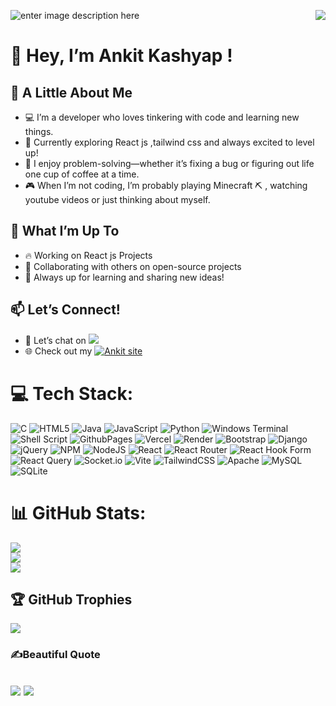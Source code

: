 ![enter image description here](https://i.pinimg.com/originals/fb/c6/f3/fbc6f31bd3b84159470b973aca7e0f97.gif)
<img align="right" src="https://visitcount.itsvg.in/api?id=Cipher-Soul&icon=0&color=12"/>
# 👋 Hey, I’m Ankit Kashyap !
## 🎯 A Little About Me

   - 💻 I’m a developer who loves tinkering with code and learning new things.
   - 🌱 Currently exploring React js ,tailwind css and always excited to level up!
   - 🧩 I enjoy problem-solving—whether it’s fixing a bug or figuring out life one cup of coffee at a time.
   - 🎮 When I’m not coding, I’m probably playing Minecraft ⛏️ , watching youtube videos or just thinking about myself.

## 🚧 What I’m Up To

   - 🔥 Working on React js Projects
   - 🤝 Collaborating with others on open-source projects
   - 🎯 Always up for learning and sharing new ideas!

## 📫 Let’s Connect!

   - 💼 Let’s chat on <a href="https://www.instagram.com/soul_redesign" target='_blank'><img src="https://img.shields.io/badge/Instagram-E4405F?style=for-the-badge&logo=instagram&logoColor=white"/></a>
   - 🌐 Check out my <a href="https://ankit-site.onrender.com/"><img src="https://img.shields.io/badge/Ankit%20site-click%20to%20visit%20%5E-black?labelColor=73EC8B&style=flat&link=https://ankit-site.onrender.com/" alt="Ankit site" /></a>
# 💻 Tech Stack:
![C](https://img.shields.io/badge/c-%2300599C.svg?style=for-the-badge&logo=c&logoColor=white) ![HTML5](https://img.shields.io/badge/html5-%23E34F26.svg?style=for-the-badge&logo=html5&logoColor=white) ![Java](https://img.shields.io/badge/java-%23ED8B00.svg?style=for-the-badge&logo=openjdk&logoColor=white) ![JavaScript](https://img.shields.io/badge/javascript-%23323330.svg?style=for-the-badge&logo=javascript&logoColor=%23F7DF1E) ![Python](https://img.shields.io/badge/python-3670A0?style=for-the-badge&logo=python&logoColor=ffdd54) ![Windows Terminal](https://img.shields.io/badge/Windows%20Terminal-%234D4D4D.svg?style=for-the-badge&logo=windows-terminal&logoColor=white) ![Shell Script](https://img.shields.io/badge/shell_script-%23121011.svg?style=for-the-badge&logo=gnu-bash&logoColor=white) ![GithubPages](https://img.shields.io/badge/github%20pages-121013?style=for-the-badge&logo=github&logoColor=white) ![Vercel](https://img.shields.io/badge/vercel-%23000000.svg?style=for-the-badge&logo=vercel&logoColor=white) ![Render](https://img.shields.io/badge/Render-%46E3B7.svg?style=for-the-badge&logo=render&logoColor=white) ![Bootstrap](https://img.shields.io/badge/bootstrap-%238511FA.svg?style=for-the-badge&logo=bootstrap&logoColor=white) ![Django](https://img.shields.io/badge/django-%23092E20.svg?style=for-the-badge&logo=django&logoColor=white) ![jQuery](https://img.shields.io/badge/jquery-%230769AD.svg?style=for-the-badge&logo=jquery&logoColor=white) ![NPM](https://img.shields.io/badge/NPM-%23CB3837.svg?style=for-the-badge&logo=npm&logoColor=white) ![NodeJS](https://img.shields.io/badge/node.js-6DA55F?style=for-the-badge&logo=node.js&logoColor=white) ![React](https://img.shields.io/badge/react-%2320232a.svg?style=for-the-badge&logo=react&logoColor=%2361DAFB) ![React Router](https://img.shields.io/badge/React_Router-CA4245?style=for-the-badge&logo=react-router&logoColor=white) ![React Hook Form](https://img.shields.io/badge/React%20Hook%20Form-%23EC5990.svg?style=for-the-badge&logo=reacthookform&logoColor=white) ![React Query](https://img.shields.io/badge/-React%20Query-FF4154?style=for-the-badge&logo=react%20query&logoColor=white) ![Socket.io](https://img.shields.io/badge/Socket.io-black?style=for-the-badge&logo=socket.io&badgeColor=010101) ![Vite](https://img.shields.io/badge/vite-%23646CFF.svg?style=for-the-badge&logo=vite&logoColor=white) ![TailwindCSS](https://img.shields.io/badge/tailwindcss-%2338B2AC.svg?style=for-the-badge&logo=tailwind-css&logoColor=white) ![Apache](https://img.shields.io/badge/apache-%23D42029.svg?style=for-the-badge&logo=apache&logoColor=white) ![MySQL](https://img.shields.io/badge/mysql-4479A1.svg?style=for-the-badge&logo=mysql&logoColor=white) ![SQLite](https://img.shields.io/badge/sqlite-%2307405e.svg?style=for-the-badge&logo=sqlite&logoColor=white)
# 📊 GitHub Stats:

<img 
align="center" src="https://github-readme-stats.vercel.app/api?username=Cipher-Soul&theme=transparent&hide_border=false&include_all_commits=false&count_private=false"/>
<br/>
![](https://github-readme-streak-stats.herokuapp.com/?user=Cipher-Soul&theme=transparent&hide_border=false)<br/>
![](https://github-readme-stats.vercel.app/api/top-langs/?username=Cipher-Soul&theme=transparent&hide_border=false&include_all_commits=false&count_private=false&layout=compact)

## 🏆 GitHub Trophies
![](https://github-profile-trophy.vercel.app/?username=Cipher-Soul&theme=radical&no-frame=false&no-bg=true&margin-w=4)

### ✍️Beautiful Quote
![](https://quotes-github-readme.vercel.app/api?type=vetical&theme=radical)
![](https://github-contributor-stats.vercel.app/api?username=Cipher-Soul&limit=5&theme=dark&combine_all_yearly_contributions=true)
---

